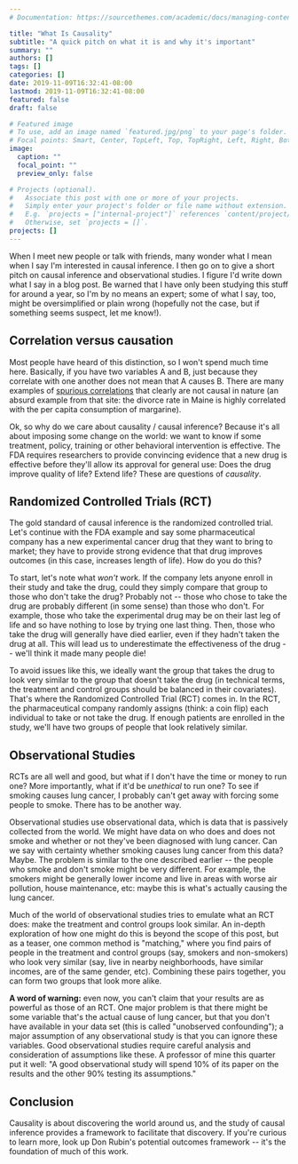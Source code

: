 ```yaml
---
# Documentation: https://sourcethemes.com/academic/docs/managing-content/

title: "What Is Causality"
subtitle: "A quick pitch on what it is and why it's important"
summary: ""
authors: []
tags: []
categories: []
date: 2019-11-09T16:32:41-08:00
lastmod: 2019-11-09T16:32:41-08:00
featured: false
draft: false

# Featured image
# To use, add an image named `featured.jpg/png` to your page's folder.
# Focal points: Smart, Center, TopLeft, Top, TopRight, Left, Right, BottomLeft, Bottom, BottomRight.
image:
  caption: ""
  focal_point: ""
  preview_only: false

# Projects (optional).
#   Associate this post with one or more of your projects.
#   Simply enter your project's folder or file name without extension.
#   E.g. `projects = ["internal-project"]` references `content/project/deep-learning/index.md`.
#   Otherwise, set `projects = []`.
projects: []
---
```


When I meet new people or talk with friends, many wonder what I mean when I say I'm interested
in causal inference. I then go on to give a short pitch on causal inference and observational
studies. I figure I'd write down what I say in a blog post. Be warned that I have only been studying
this stuff for around a year, so I'm by no means an expert; some of what I say, too, might be
oversimplified or plain wrong (hopefully not the case, but if something seems suspect, let me know!).

## Correlation versus causation

Most people have heard of this distinction, so I won't spend much time here. Basically, if you have
two variables A and B, just because they correlate with one another does not mean that A causes B.
There are many examples of [spurious correlations](https://www.tylervigen.com/spurious-correlations)
that clearly are not causal in nature (an absurd example from that site: the divorce rate in Maine is highly
correlated with the per capita consumption of margarine).

Ok, so why do we care about causality / causal inference? Because it's all about imposing some change on the
world: we want to know if some treatment, policy, training or other behavioral intervention is effective.
The FDA requires researchers to provide convincing evidence that a new drug is effective before they'll
allow its approval for general use: Does the drug improve quality of life? Extend life? These are questions
of _causality_.

## Randomized Controlled Trials (RCT)

The gold standard of causal inference is the randomized controlled trial. Let's continue with the FDA
example and say some pharmaceutical company has a new experimental cancer drug that they want to bring to market; they have
to provide strong evidence that that drug improves outcomes (in this case, increases length of life). How do you do this?

To start, let's note what _won't_ work. If the company lets anyone enroll in their study and take the drug,
could they simply compare that group to those who don't take the drug? Probably not -- those who chose
to take the drug are probably different (in some sense) than those who don't. For example, those who take
the experimental drug may be on their last leg of life and so have nothing to lose by trying one last thing.
Then, those who take the drug will generally have died earlier, even if they hadn't taken the drug at all.
This will lead us to underestimate the effectiveness of the drug -- we'll think it made many people die!

To avoid issues like this, we ideally want the group that takes the drug to look very similar to the
group that doesn't take the drug (in technical terms, the treatment and control groups should be balanced
in their covariates). That's where the Randomized Controlled Trial (RCT) comes in. In the RCT, the pharmaceutical
company randomly assigns (think: a coin flip) each individual to take or not take the drug. If enough patients
are enrolled in the study, we'll have two groups of people that look relatively similar.

## Observational Studies

RCTs are all well and good, but what if I don't have the time or money to run one? More importantly, what if
it'd be _unethical_ to run one? To see if smoking causes lung cancer, I probably can't get away with forcing
some people to smoke. There has to be another way.

Observational studies use observational data, which is data that is passively collected from the world. We might
have data on who does and does not smoke and whether or not they've been diagnosed with lung cancer. Can we say
with certainty whether smoking causes lung cancer from this data? Maybe. The problem is similar to the one described
earlier -- the people who smoke and don't smoke might be very different. For example, the smokers might be generally
lower income and live in areas with worse air pollution, house maintenance, etc: maybe this is what's actually causing
the lung cancer.

Much of the world of observational studies tries to emulate what an RCT does: make the treatment and control
groups look similar. An in-depth exploration of how one might do this is beyond the scope of this post, but
as a teaser, one common method is "matching," where you find pairs of people in the treatment and control
groups (say, smokers and non-smokers) who look very similar (say, live in nearby neighborhoods, have similar
incomes, are of the same gender, etc). Combining these pairs together, you can form two groups that look more
alike.

**A word of warning:** even now, you can't claim that your results are as powerful as those of an RCT.
One major problem is that there might be some variable that's the actual cause of lung cancer, but that you don't
have available in your data set (this is called "unobserved confounding"); a major assumption of any observational
study is that you can ignore these variables.
Good observational studies require careful analysis and consideration of assumptions like these.
A professor of mine this quarter put it well: "A good observational study will spend 10% of its paper on the results and 
the other 90% testing its assumptions." 

## Conclusion

Causality is about discovering the world around us, and the study of causal inference provides a framework to
facilitate that discovery.
If you're curious to learn more, look up Don Rubin's potential outcomes
framework -- it's the foundation of much of this work.

